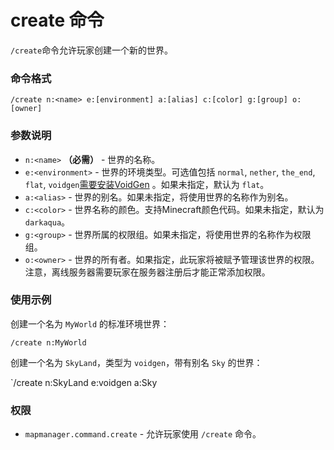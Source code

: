 # create 命令

`/create`命令允许玩家创建一个新的世界。

### 命令格式

`/create n:<name> e:[environment] a:[alias] c:[color] g:[group] o:[owner]`

### 参数说明

- `n:<name>` **（必需）** - 世界的名称。
- `e:<environment>` - 世界的环境类型。可选值包括 `normal`, `nether`, `the_end`, `flat`, `voidgen`[需要安装VoidGen](https://www.spigotmc.org/resources/voidgen.25391/)
  。如果未指定，默认为 `flat`。
- `a:<alias>` - 世界的别名。如果未指定，将使用世界的名称作为别名。
- `c:<color>` - 世界名称的颜色。支持Minecraft颜色代码。如果未指定，默认为 `darkaqua`。
- `g:<group>` - 世界所属的权限组。如果未指定，将使用世界的名称作为权限组。
- `o:<owner>` - 世界的所有者。如果指定，此玩家将被赋予管理该世界的权限。注意，离线服务器需要玩家在服务器注册后才能正常添加权限。

### 使用示例

创建一个名为 `MyWorld` 的标准环境世界：

`/create n:MyWorld`

创建一个名为 `SkyLand`，类型为 `voidgen`，带有别名 `Sky` 的世界：

`/create n:SkyLand e:voidgen a:Sky

### 权限

- `mapmanager.command.create` - 允许玩家使用 `/create` 命令。




